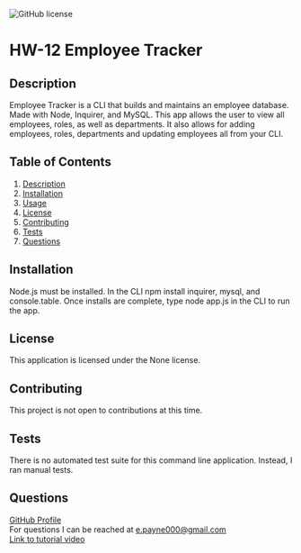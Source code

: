 ![GitHub license](https://img.shields.io/badge/license-None-Black.svg)
  # HW-12 Employee Tracker

  ## Description
  Employee Tracker is a CLI that builds and maintains an employee database. Made with Node, Inquirer, and MySQL. This app allows the user to view all employees, roles, as well as departments. It also allows for adding employees, roles, departments and updating employees all from your CLI.

  ## Table of Contents
  1. [Description](#description)
  2. [Installation](#installation)
  3. [Usage](#usage)
  4. [License](#license)
  5. [Contributing](#contributing)
  6. [Tests](#tests)
  7. [Questions](#questions)

  ## Installation
  Node.js must be installed. In the CLI npm install inquirer, mysql, and console.table. Once installs are complete, type node app.js in the CLI to run the app.
  
  ## License
  This application is licensed under the None license.

  ## Contributing
  This project is not open to contributions at this time.

  ## Tests
  There is no automated test suite for this command line application. Instead, I ran manual tests.

  ## Questions
  <a href="https://github.com/Mcduderson">GitHub Profile</a>
  <br>
  For questions I can be reached at e.payne000@gmail.com
  <br>
  <a href = "https://drive.google.com/file/d/1u6H40_47q5jrlmH_pfa9Boy9dauNbipF/view"> Link to tutorial video</a>